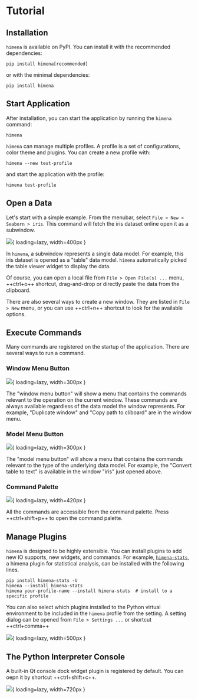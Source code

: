 # Tutorial

## Installation

`himena` is available on PyPI. You can install it with the recommended dependencies:

``` shell
pip install himena[recommended]
```

or with the minimal dependencies:

``` shell
pip install himena
```

## Start Application

After installation, you can start the application by running the `himena` command:

``` shell
himena
```

`himena` can manage multiple profiles. A profile is a set of configurations, color theme
and plugins. You can create a new profile with:

``` shell
himena --new test-profile
```

and start the application with the profile:

``` shell
himena test-profile
```

## Open a Data

Let's start with a simple example. From the menubar, select `File > New > Seaborn > iris`.
This command will fetch the iris dataset online open it as a subwindow.

![](images/00_iris_window.png){ loading=lazy, width=400px }

In `himena`, a subwindow represents a single data model. For example, this iris dataset
is opened as a "table" data model. `himena` automatically picked the table viewer widget
to display the data.

Of course, you can open a local file from `File > Open File(s) ...` menu, ++ctrl+o++
shortcut, drag-and-drop or directly paste the data from the clipboard.

There are also several ways to create a new window. They are listed in `File > New`
menu, or you can use ++ctrl+n++ shortcut to look for the available options.

## Execute Commands

Many commands are registered on the startup of the application. There are several ways
to run a command.

### Window Menu Button

![](images/00_window_menu.png){ loading=lazy, width=300px }

The "window menu button" will show a menu that contains the commands relevant to the
operation on the current window. These commands are always available regardless of the
data model the window represents. For example, "Duplicate window" and "Copy path to
cliboard" are in the window menu.

### Model Menu Button

![](images/00_model_menu.png){ loading=lazy, width=300px }

The "model menu button" will show a menu that contains the commands relevant to the type
of the underlying data model. For example, the "Convert table to text" is available in
the window "iris" just opened above.

### Command Palette

![](images/00_command_palette.png){ loading=lazy, width=420px }

All the commands are accessible from the command palette. Press ++ctrl+shift+p++ to open
the command palette.

## Manage Plugins

`himena` is designed to be highly extensible. You can install plugins to add new IO
supports, new widgets, and commands. For example, [`himena-stats`](https://github.com/hanjinliu/himena-stats),
a himena plugin for statistical analysis, can be installed with the following lines.

``` shell
pip install himena-stats -U
himena --install himena-stats
himena your-profile-name --install himena-stats  # install to a specific profile
```

You can also select which plugins installed to the Python virtual environment to be
included in the `himena` profile from the setting. A setting dialog can be opened from
`File > Settings ...` or shortcut ++ctrl+comma++

![](images/00_setting_plugins.png){ loading=lazy, width=500px }

## The Python Interpreter Console

A built-in Qt console dock widget plugin is registered by default. You can oepn it by
shortcut ++ctrl+shift+c++.

![](images/00_qtconsole.png){ loading=lazy, width=720px }
